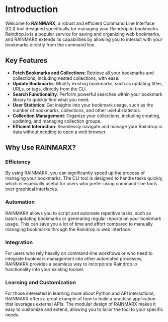 # Introduction

Welcome to **RAINMARX**, a robust and efficient Command Line Interface (CLI) tool designed specifically for managing your Raindrop.io bookmarks. Raindrop.io is a popular service for saving and organizing web bookmarks, and RAINMARX extends its capabilities by allowing you to interact with your bookmarks directly from the command line.

## Key Features

- **Fetch Bookmarks and Collections**: Retrieve all your bookmarks and collections, including nested collections, with ease.
- **Update Bookmarks**: Modify existing bookmarks, such as updating titles, URLs, or tags, directly from the CLI.
- **Search Functionality**: Perform powerful searches within your bookmark library to quickly find what you need.
- **User Statistics**: Get insights into your bookmark usage, such as the number of bookmarks, collections, and other useful statistics.
- **Collection Management**: Organize your collections, including creating, updating, and managing collection groups.
- **Efficient Interaction**: Seamlessly navigate and manage your Raindrop.io data without needing to open a web browser.

## Why Use RAINMARX?

### Efficiency

By using RAINMARX, you can significantly speed up the process of managing your bookmarks. The CLI tool is designed to handle tasks quickly, which is especially useful for users who prefer using command-line tools over graphical interfaces.

### Automation

RAINMARX allows you to script and automate repetitive tasks, such as batch updating bookmarks or generating regular reports on your bookmark usage. This can save you a lot of time and effort compared to manually managing bookmarks through the Raindrop.io web interface.

### Integration

For users who rely heavily on command-line workflows or who need to integrate bookmark management into other automated processes, RAINMARX provides a seamless way to incorporate Raindrop.io functionality into your existing toolset.

### Learning and Customization

For those interested in learning more about Python and API interactions, RAINMARX offers a great example of how to build a practical application that leverages external APIs. The modular design of RAINMARX makes it easy to customize and extend, allowing you to tailor the tool to your specific needs.

